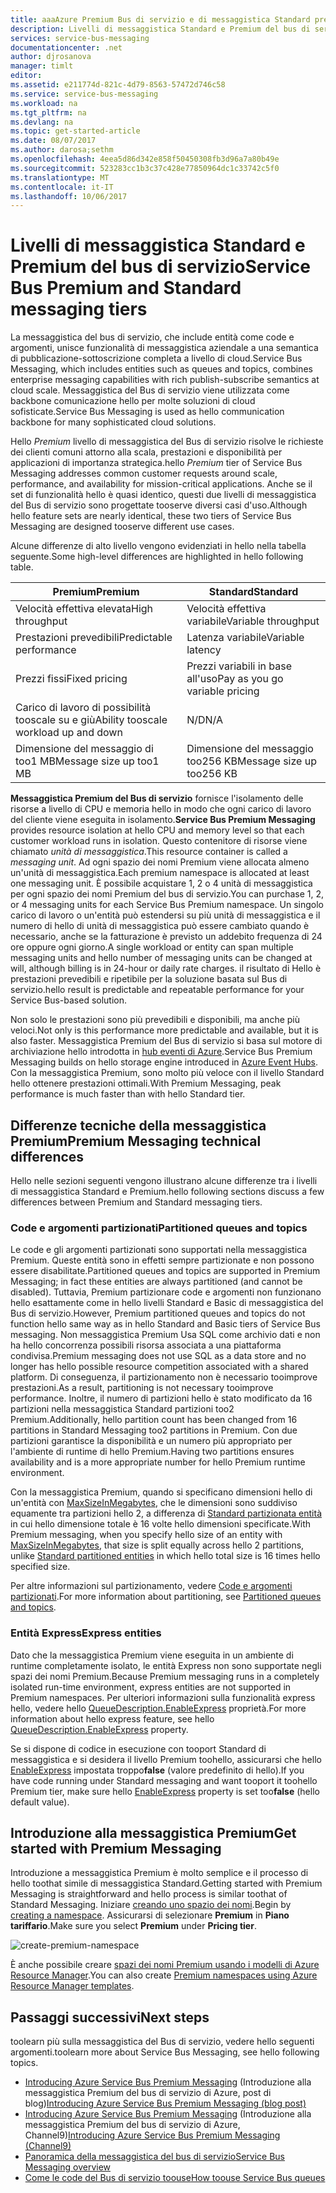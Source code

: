 ```yaml
---
title: aaaAzure Premium Bus di servizio e di messaggistica Standard prezzo livelli Panoramica | Documenti Microsoft
description: Livelli di messaggistica Standard e Premium del bus di servizio
services: service-bus-messaging
documentationcenter: .net
author: djrosanova
manager: timlt
editor: 
ms.assetid: e211774d-821c-4d79-8563-57472d746c58
ms.service: service-bus-messaging
ms.workload: na
ms.tgt_pltfrm: na
ms.devlang: na
ms.topic: get-started-article
ms.date: 08/07/2017
ms.author: darosa;sethm
ms.openlocfilehash: 4eea5d86d342e858f50450308fb3d96a7a80b49e
ms.sourcegitcommit: 523283cc1b3c37c428e77850964dc1c33742c5f0
ms.translationtype: MT
ms.contentlocale: it-IT
ms.lasthandoff: 10/06/2017
---
```

# <a name="service-bus-premium-and-standard-messaging-tiers"></a><span data-ttu-id="77463-103">Livelli di messaggistica Standard e Premium del bus di servizio</span><span class="sxs-lookup"><span data-stu-id="77463-103">Service Bus Premium and Standard messaging tiers</span></span>

<span data-ttu-id="77463-104">La messaggistica del bus di servizio, che include entità come code e argomenti, unisce funzionalità di messaggistica aziendale a una semantica di pubblicazione-sottoscrizione completa a livello di cloud.</span><span class="sxs-lookup"><span data-stu-id="77463-104">Service Bus Messaging, which includes entities such as queues and topics, combines enterprise messaging capabilities with rich publish-subscribe semantics at cloud scale.</span></span> <span data-ttu-id="77463-105">Messaggistica del Bus di servizio viene utilizzata come backbone comunicazione hello per molte soluzioni di cloud sofisticate.</span><span class="sxs-lookup"><span data-stu-id="77463-105">Service Bus Messaging is used as hello communication backbone for many sophisticated cloud solutions.</span></span>

<span data-ttu-id="77463-106">Hello *Premium* livello di messaggistica del Bus di servizio risolve le richieste dei clienti comuni attorno alla scala, prestazioni e disponibilità per applicazioni di importanza strategica.</span><span class="sxs-lookup"><span data-stu-id="77463-106">hello *Premium* tier of Service Bus Messaging addresses common customer requests around scale, performance, and availability for mission-critical applications.</span></span> <span data-ttu-id="77463-107">Anche se il set di funzionalità hello è quasi identico, questi due livelli di messaggistica del Bus di servizio sono progettate tooserve diversi casi d'uso.</span><span class="sxs-lookup"><span data-stu-id="77463-107">Although hello feature sets are nearly identical, these two tiers of Service Bus Messaging are designed tooserve different use cases.</span></span>

<span data-ttu-id="77463-108">Alcune differenze di alto livello vengono evidenziati in hello nella tabella seguente.</span><span class="sxs-lookup"><span data-stu-id="77463-108">Some high-level differences are highlighted in hello following table.</span></span>

| <span data-ttu-id="77463-109">Premium</span><span class="sxs-lookup"><span data-stu-id="77463-109">Premium</span></span> | <span data-ttu-id="77463-110">Standard</span><span class="sxs-lookup"><span data-stu-id="77463-110">Standard</span></span> |
| --- | --- |
| <span data-ttu-id="77463-111">Velocità effettiva elevata</span><span class="sxs-lookup"><span data-stu-id="77463-111">High throughput</span></span> |<span data-ttu-id="77463-112">Velocità effettiva variabile</span><span class="sxs-lookup"><span data-stu-id="77463-112">Variable throughput</span></span> |
| <span data-ttu-id="77463-113">Prestazioni prevedibili</span><span class="sxs-lookup"><span data-stu-id="77463-113">Predictable performance</span></span> |<span data-ttu-id="77463-114">Latenza variabile</span><span class="sxs-lookup"><span data-stu-id="77463-114">Variable latency</span></span> |
| <span data-ttu-id="77463-115">Prezzi fissi</span><span class="sxs-lookup"><span data-stu-id="77463-115">Fixed pricing</span></span> |<span data-ttu-id="77463-116">Prezzi variabili in base all'uso</span><span class="sxs-lookup"><span data-stu-id="77463-116">Pay as you go variable pricing</span></span> |
| <span data-ttu-id="77463-117">Carico di lavoro di possibilità tooscale su e giù</span><span class="sxs-lookup"><span data-stu-id="77463-117">Ability tooscale workload up and down</span></span> |<span data-ttu-id="77463-118">N/D</span><span class="sxs-lookup"><span data-stu-id="77463-118">N/A</span></span> |
| <span data-ttu-id="77463-119">Dimensione del messaggio di too1 MB</span><span class="sxs-lookup"><span data-stu-id="77463-119">Message size up too1 MB</span></span> |<span data-ttu-id="77463-120">Dimensione del messaggio too256 KB</span><span class="sxs-lookup"><span data-stu-id="77463-120">Message size up too256 KB</span></span> |

<span data-ttu-id="77463-121">**Messaggistica Premium del Bus di servizio** fornisce l'isolamento delle risorse a livello di CPU e memoria hello in modo che ogni carico di lavoro del cliente viene eseguita in isolamento.</span><span class="sxs-lookup"><span data-stu-id="77463-121">**Service Bus Premium Messaging** provides resource isolation at hello CPU and memory level so that each customer workload runs in isolation.</span></span> <span data-ttu-id="77463-122">Questo contenitore di risorse viene chiamato *unità di messaggistica*.</span><span class="sxs-lookup"><span data-stu-id="77463-122">This resource container is called a *messaging unit*.</span></span> <span data-ttu-id="77463-123">Ad ogni spazio dei nomi Premium viene allocata almeno un'unità di messaggistica.</span><span class="sxs-lookup"><span data-stu-id="77463-123">Each premium namespace is allocated at least one messaging unit.</span></span> <span data-ttu-id="77463-124">È possibile acquistare 1, 2 o 4 unità di messaggistica per ogni spazio dei nomi Premium del bus di servizio.</span><span class="sxs-lookup"><span data-stu-id="77463-124">You can purchase 1, 2, or 4 messaging units for each Service Bus Premium namespace.</span></span> <span data-ttu-id="77463-125">Un singolo carico di lavoro o un'entità può estendersi su più unità di messaggistica e il numero di hello di unità di messaggistica può essere cambiato quando è necessario, anche se la fatturazione è previsto un addebito frequenza di 24 ore oppure ogni giorno.</span><span class="sxs-lookup"><span data-stu-id="77463-125">A single workload or entity can span multiple messaging units and hello number of messaging units can be changed at will, although billing is in 24-hour or daily rate charges.</span></span> <span data-ttu-id="77463-126">il risultato di Hello è prestazioni prevedibili e ripetibile per la soluzione basata sul Bus di servizio.</span><span class="sxs-lookup"><span data-stu-id="77463-126">hello result is predictable and repeatable performance for your Service Bus-based solution.</span></span>

<span data-ttu-id="77463-127">Non solo le prestazioni sono più prevedibili e disponibili, ma anche più veloci.</span><span class="sxs-lookup"><span data-stu-id="77463-127">Not only is this performance more predictable and available, but it is also faster.</span></span> <span data-ttu-id="77463-128">Messaggistica Premium del Bus di servizio si basa sul motore di archiviazione hello introdotta in [hub eventi di Azure](https://azure.microsoft.com/services/event-hubs/).</span><span class="sxs-lookup"><span data-stu-id="77463-128">Service Bus Premium Messaging builds on hello storage engine introduced in [Azure Event Hubs](https://azure.microsoft.com/services/event-hubs/).</span></span> <span data-ttu-id="77463-129">Con la messaggistica Premium, sono molto più veloce con il livello Standard hello ottenere prestazioni ottimali.</span><span class="sxs-lookup"><span data-stu-id="77463-129">With Premium Messaging, peak performance is much faster than with hello Standard tier.</span></span>

## <a name="premium-messaging-technical-differences"></a><span data-ttu-id="77463-130">Differenze tecniche della messaggistica Premium</span><span class="sxs-lookup"><span data-stu-id="77463-130">Premium Messaging technical differences</span></span>

<span data-ttu-id="77463-131">Hello nelle sezioni seguenti vengono illustrano alcune differenze tra i livelli di messaggistica Standard e Premium.</span><span class="sxs-lookup"><span data-stu-id="77463-131">hello following sections discuss a few differences between Premium and Standard messaging tiers.</span></span>

### <a name="partitioned-queues-and-topics"></a><span data-ttu-id="77463-132">Code e argomenti partizionati</span><span class="sxs-lookup"><span data-stu-id="77463-132">Partitioned queues and topics</span></span>

<span data-ttu-id="77463-133">Le code e gli argomenti partizionati sono supportati nella messaggistica Premium. Queste entità sono in effetti sempre partizionate e non possono essere disabilitate.</span><span class="sxs-lookup"><span data-stu-id="77463-133">Partitioned queues and topics are supported in Premium Messaging; in fact these entities are always partitioned (and cannot be disabled).</span></span> <span data-ttu-id="77463-134">Tuttavia, Premium partizionare code e argomenti non funzionano hello esattamente come in hello livelli Standard e Basic di messaggistica del Bus di servizio.</span><span class="sxs-lookup"><span data-stu-id="77463-134">However, Premium partitioned queues and topics do not function hello same way as in hello Standard and Basic tiers of Service Bus messaging.</span></span> <span data-ttu-id="77463-135">Non messaggistica Premium Usa SQL come archivio dati e non ha hello concorrenza possibili risorsa associata a una piattaforma condivisa.</span><span class="sxs-lookup"><span data-stu-id="77463-135">Premium messaging does not use SQL as a data store and no longer has hello possible resource competition associated with a shared platform.</span></span> <span data-ttu-id="77463-136">Di conseguenza, il partizionamento non è necessario tooimprove prestazioni.</span><span class="sxs-lookup"><span data-stu-id="77463-136">As a result, partitioning is not necessary tooimprove performance.</span></span> <span data-ttu-id="77463-137">Inoltre, il numero di partizioni hello è stato modificato da 16 partizioni nella messaggistica Standard partizioni too2 Premium.</span><span class="sxs-lookup"><span data-stu-id="77463-137">Additionally, hello partition count has been changed from 16 partitions in Standard Messaging too2 partitions in Premium.</span></span> <span data-ttu-id="77463-138">Con due partizioni garantisce la disponibilità e un numero più appropriato per l'ambiente di runtime di hello Premium.</span><span class="sxs-lookup"><span data-stu-id="77463-138">Having two partitions ensures availability and is a more appropriate number for hello Premium runtime environment.</span></span> 

<span data-ttu-id="77463-139">Con la messaggistica Premium, quando si specificano dimensioni hello di un'entità con [MaxSizeInMegabytes](/dotnet/api/microsoft.servicebus.messaging.queuedescription.maxsizeinmegabytes#Microsoft_ServiceBus_Messaging_QueueDescription_MaxSizeInMegabytes), che le dimensioni sono suddiviso equamente tra partizioni hello 2, a differenza di [Standard partizionata entità](service-bus-partitioning.md#standard) in cui hello dimensione totale è 16 volte hello dimensioni specificate.</span><span class="sxs-lookup"><span data-stu-id="77463-139">With Premium messaging, when you specify hello size of an entity with [MaxSizeInMegabytes](/dotnet/api/microsoft.servicebus.messaging.queuedescription.maxsizeinmegabytes#Microsoft_ServiceBus_Messaging_QueueDescription_MaxSizeInMegabytes), that size is split equally across hello 2 partitions, unlike [Standard partitioned entities](service-bus-partitioning.md#standard) in which hello total size is 16 times hello specified size.</span></span> 

<span data-ttu-id="77463-140">Per altre informazioni sul partizionamento, vedere [Code e argomenti partizionati](service-bus-partitioning.md).</span><span class="sxs-lookup"><span data-stu-id="77463-140">For more information about partitioning, see [Partitioned queues and topics](service-bus-partitioning.md).</span></span>

### <a name="express-entities"></a><span data-ttu-id="77463-141">Entità Express</span><span class="sxs-lookup"><span data-stu-id="77463-141">Express entities</span></span>

<span data-ttu-id="77463-142">Dato che la messaggistica Premium viene eseguita in un ambiente di runtime completamente isolato, le entità Express non sono supportate negli spazi dei nomi Premium.</span><span class="sxs-lookup"><span data-stu-id="77463-142">Because Premium messaging runs in a completely isolated run-time environment, express entities are not supported in Premium namespaces.</span></span> <span data-ttu-id="77463-143">Per ulteriori informazioni sulla funzionalità express hello, vedere hello [QueueDescription.EnableExpress](/dotnet/api/microsoft.servicebus.messaging.queuedescription.enableexpress#Microsoft_ServiceBus_Messaging_QueueDescription_EnableExpress) proprietà.</span><span class="sxs-lookup"><span data-stu-id="77463-143">For more information about hello express feature, see hello [QueueDescription.EnableExpress](/dotnet/api/microsoft.servicebus.messaging.queuedescription.enableexpress#Microsoft_ServiceBus_Messaging_QueueDescription_EnableExpress) property.</span></span>

<span data-ttu-id="77463-144">Se si dispone di codice in esecuzione con tooport Standard di messaggistica e si desidera il livello Premium toohello, assicurarsi che hello [EnableExpress](/dotnet/api/microsoft.servicebus.messaging.queuedescription.enableexpress#Microsoft_ServiceBus_Messaging_QueueDescription_EnableExpress) impostata troppo**false** (valore predefinito di hello).</span><span class="sxs-lookup"><span data-stu-id="77463-144">If you have code running under Standard messaging and want tooport it toohello Premium tier, make sure hello [EnableExpress](/dotnet/api/microsoft.servicebus.messaging.queuedescription.enableexpress#Microsoft_ServiceBus_Messaging_QueueDescription_EnableExpress) property is set too**false** (hello default value).</span></span>

## <a name="get-started-with-premium-messaging"></a><span data-ttu-id="77463-145">Introduzione alla messaggistica Premium</span><span class="sxs-lookup"><span data-stu-id="77463-145">Get started with Premium Messaging</span></span>

<span data-ttu-id="77463-146">Introduzione a messaggistica Premium è molto semplice e il processo di hello toothat simile di messaggistica Standard.</span><span class="sxs-lookup"><span data-stu-id="77463-146">Getting started with Premium Messaging is straightforward and hello process is similar toothat of Standard Messaging.</span></span> <span data-ttu-id="77463-147">Iniziare [creando uno spazio dei nomi](service-bus-create-namespace-portal.md).</span><span class="sxs-lookup"><span data-stu-id="77463-147">Begin by [creating a namespace](service-bus-create-namespace-portal.md).</span></span> <span data-ttu-id="77463-148">Assicurarsi di selezionare **Premium** in **Piano tariffario**.</span><span class="sxs-lookup"><span data-stu-id="77463-148">Make sure you select **Premium** under **Pricing tier**.</span></span>

![create-premium-namespace][create-premium-namespace]

<span data-ttu-id="77463-150">È anche possibile creare [spazi dei nomi Premium usando i modelli di Azure Resource Manager](https://azure.microsoft.com/en-us/resources/templates/101-servicebus-pn-ar/).</span><span class="sxs-lookup"><span data-stu-id="77463-150">You can also create [Premium namespaces using Azure Resource Manager templates](https://azure.microsoft.com/en-us/resources/templates/101-servicebus-pn-ar/).</span></span>


## <a name="next-steps"></a><span data-ttu-id="77463-151">Passaggi successivi</span><span class="sxs-lookup"><span data-stu-id="77463-151">Next steps</span></span>

<span data-ttu-id="77463-152">toolearn più sulla messaggistica del Bus di servizio, vedere hello seguenti argomenti.</span><span class="sxs-lookup"><span data-stu-id="77463-152">toolearn more about Service Bus Messaging, see hello following topics.</span></span>

* <span data-ttu-id="77463-153">[Introducing Azure Service Bus Premium Messaging](http://azure.microsoft.com/blog/introducing-azure-service-bus-premium-messaging/) (Introduzione alla messaggistica Premium del bus di servizio di Azure, post di blog)</span><span class="sxs-lookup"><span data-stu-id="77463-153">[Introducing Azure Service Bus Premium Messaging (blog post)](http://azure.microsoft.com/blog/introducing-azure-service-bus-premium-messaging/)</span></span>
* <span data-ttu-id="77463-154">[Introducing Azure Service Bus Premium Messaging](https://channel9.msdn.com/Blogs/Subscribe/Introducing-Azure-Service-Bus-Premium-Messaging) (Introduzione alla messaggistica Premium del bus di servizio di Azure, Channel9)</span><span class="sxs-lookup"><span data-stu-id="77463-154">[Introducing Azure Service Bus Premium Messaging (Channel9)](https://channel9.msdn.com/Blogs/Subscribe/Introducing-Azure-Service-Bus-Premium-Messaging)</span></span>
* [<span data-ttu-id="77463-155">Panoramica della messaggistica del bus di servizio</span><span class="sxs-lookup"><span data-stu-id="77463-155">Service Bus Messaging overview</span></span>](service-bus-messaging-overview.md)
* [<span data-ttu-id="77463-156">Come le code del Bus di servizio toouse</span><span class="sxs-lookup"><span data-stu-id="77463-156">How toouse Service Bus queues</span></span>](service-bus-dotnet-get-started-with-queues.md)

<!--Image references-->

[create-premium-namespace]: ./media/service-bus-premium-messaging/select-premium-tier.png
